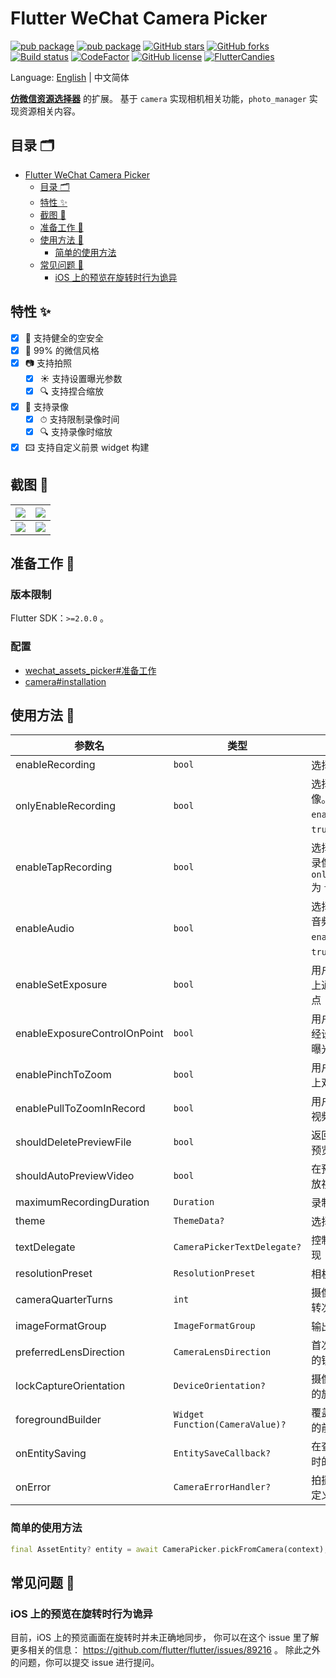 # Flutter WeChat Camera Picker

[![pub package](https://img.shields.io/pub/v/wechat_camera_picker?logo=dart&label=%E7%A8%B3%E5%AE%9A%E7%89%88&style=flat-square)](https://pub.flutter-io.cn/packages/wechat_camera_picker)
[![pub package](https://img.shields.io/pub/v/wechat_camera_picker?color=42a012&include_prereleases&label=%E5%BC%80%E5%8F%91%E7%89%88&logo=dart&style=flat-square)](https://pub.flutter-io.cn/packages/wechat_camera_picker)
[![GitHub stars](https://img.shields.io/github/stars/fluttercandies/flutter_wechat_camera_picker?logo=github&style=flat-square)](https://github.com/fluttercandies/flutter_wechat_camera_picker/stargazers)
[![GitHub forks](https://img.shields.io/github/forks/fluttercandies/flutter_wechat_camera_picker?logo=github&style=flat-square)](https://github.com/fluttercandies/flutter_wechat_camera_picker/network)
[![Build status](https://img.shields.io/github/workflow/status/fluttercandies/flutter_wechat_camera_picker/Build%20test?label=%E7%8A%B6%E6%80%81&logo=github&style=flat-square)](https://github.com/fluttercandies/flutter_wechat_camera_picker/actions?query=workflow%3A%22Build+test%22)
[![CodeFactor](https://img.shields.io/codefactor/grade/github/fluttercandies/flutter_wechat_camera_picker?logo=codefactor&label=%E4%BB%A3%E7%A0%81%E8%B4%A8%E9%87%8F&logoColor=%23ffffff&style=flat-square)](https://www.codefactor.io/repository/github/fluttercandies/flutter_wechat_camera_picker)
[![GitHub license](https://img.shields.io/github/license/fluttercandies/flutter_wechat_camera_picker?style=flat-square&label=%E5%8D%8F%E8%AE%AE)](https://github.com/fluttercandies/flutter_wechat_camera_picker/blob/master/LICENSE)
<a target="_blank" href="https://jq.qq.com/?_wv=1027&k=5bcc0gy"><img border="0" src="https://pub.idqqimg.com/wpa/images/group.png" alt="FlutterCandies" title="FlutterCandies"></a>

Language: [English](README.md) | 中文简体

[**仿微信资源选择器**](https://pub.flutter-io.cn/packages/wechat_assets_picker) 的扩展。
基于 `camera` 实现相机相关功能，`photo_manager` 实现资源相关内容。

## 目录 🗂

- [Flutter WeChat Camera Picker](#flutter-wechat-camera-picker)
  - [目录 🗂](#目录-)
  - [特性 ✨](#特性-)
  - [截图 📸](#截图-)
  - [准备工作 🍭](#准备工作-)
  - [使用方法 📖](#使用方法-)
    - [简单的使用方法](#简单的使用方法)
  - [常见问题 💭](#常见问题-)
    - [iOS 上的预览在旋转时行为诡异](#iOS-上的预览在旋转时行为诡异)

## 特性 ✨

- [x] 🔐 支持健全的空安全
- [x] 💚 99% 的微信风格
- [x] 📷 支持拍照
  - [x] ☀️ 支持设置曝光参数
  - [x] 🔍️ 支持捏合缩放
- [x] 🎥 支持录像
  - [x] ⏱ 支持限制录像时间
  - [x] 🔍 支持录像时缩放
- [x] 🖾 支持自定义前景 widget 构建

## 截图 📸

| ![](https://tva1.sinaimg.cn/large/007S8ZIlgy1ggtt6yrdqej30u01t017w.jpg) | ![](https://tva1.sinaimg.cn/large/007S8ZIlgy1ggtt6yh3x4j30u01t0wuo.jpg) |
|-------------------------------------------------------------------------|-------------------------------------------------------------------------|
| ![](https://tva1.sinaimg.cn/large/007S8ZIlgy1ggtt6z1h7xj30u01t01kx.jpg) | ![](https://tva1.sinaimg.cn/large/007S8ZIlgy1ggtt6zarvhj30u01t0x5f.jpg) |

## 准备工作 🍭

### 版本限制

Flutter SDK：`>=2.0.0` 。

### 配置

- [wechat_assets_picker#准备工作](https://github.com/fluttercandies/flutter_wechat_assets_picker/blob/master/README-ZH.md#preparing-for-use-)
- [camera#installation](https://pub.flutter-io.cn/packages/camera#installation)

## 使用方法 📖

| 参数名                          | 类型                              | 描述                                                 | 默认值                                    |
|------------------------------|---------------------------------|----------------------------------------------------|----------------------------------------|
| enableRecording              | `bool`                          | 选择器是否可以录像                                          | `false`                                |
| onlyEnableRecording          | `bool`                          | 选择器是否仅可以录像。只在 `enableRecording` 为 `true` 时有效。      | `false`                                |
| enableTapRecording           | `bool`                          | 选择器是否可以单击录像。只在 `onlyEnableRecording` 为 `true` 时生效。 | `false`                                |
| enableAudio                  | `bool`                          | 选择器是否需要录制音频。只在 `enableRecording` 为 `true` 时有效。     | `true`                                 |
| enableSetExposure            | `bool`                          | 用户是否可以在界面上通过点击设定曝光点                                | `true`                                 |
| enableExposureControlOnPoint | `bool`                          | 用户是否可以根据已经设置的曝光点调节曝光度                              | `true`                                 |
| enablePinchToZoom            | `bool`                          | 用户是否可以在界面上双指缩放相机对焦                                 | `true`                                 |
| enablePullToZoomInRecord     | `bool`                          | 用户是否可以在录制视频时上拉缩放                                   | `true`                                 |
| shouldDeletePreviewFile      | `bool`                          | 返回页面时是否删除预览文件                                      | `false`                                |
| shouldAutoPreviewVideo       | `bool`                          | 在预览时是否直接播放视频                                       | `false`                                |
| maximumRecordingDuration     | `Duration`                      | 录制视频最长时长                                           | `const Duration(seconds: 15)`          |
| theme                        | `ThemeData?`                    | 选择器的主题                                             | `CameraPicker.themeData(C.themeColor)` |
| textDelegate                 | `CameraPickerTextDelegate?`     | 控制部件中的文字实现                                         | `DefaultCameraPickerTextDelegate`      |
| resolutionPreset             | `ResolutionPreset`              | 相机的分辨率预设                                           | `ResolutionPreset.max`                 |
| cameraQuarterTurns           | `int`                           | 摄像机视图顺时针旋转次数，每次 90 度                               | `0`                                    |
| imageFormatGroup             | `ImageFormatGroup`              | 输出图像的格式描述                                          | `ImageFormatGroup.unknown`             |
| preferredLensDirection       | `CameraLensDirection`           | 首次使用相机时首选的镜头方向                                     | `CameraLensDirection.back`             |
| lockCaptureOrientation       | `DeviceOrientation?`            | 摄像机在拍摄时锁定的旋转角度                                     | null                                   |
| foregroundBuilder            | `Widget Function(CameraValue)?` | 覆盖在相机预览上方的前景构建                                     | null                                   |
| onEntitySaving               | `EntitySaveCallback?`           | 在查看器中保存图片时的回调                                      | null                                   |
| onError                      | `CameraErrorHandler?`           | 拍摄照片过程中的自定义错误处理                                    | null                                   |

### 简单的使用方法

```dart
final AssetEntity? entity = await CameraPicker.pickFromCamera(context);
```

## 常见问题 💭

### iOS 上的预览在旋转时行为诡异

目前，iOS 上的预览画面在旋转时并未正确地同步，
你可以在这个 issue 里了解更多相关的信息：
https://github.com/flutter/flutter/issues/89216 。
除此之外的问题，你可以提交 issue 进行提问。
